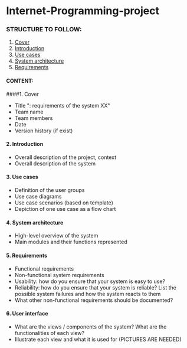 Internet-Programming-project
============================

### STRUCTURE TO FOLLOW:

 1. [Cover](#1-cover)
 2. [Introduction](#2-introduction)
 3. [Use cases](#3-use-cases)
 4. [System architecture](#4-architecture-no-details)
 5. [Requirements](#5-requirements)

#### CONTENT:

####1. Cover

- Title "<Product name>: requirements of the system XX"
- Team name
- Team members
- Date
- Version history (if exist)

#### 2. Introduction
 
+ Overall description of the project, context
+ Overall description of the system
 
#### 3. Use cases
 
+ Definition of the user groups
+ Use case diagrams
+ Use case scenarios (based on template)
+ Depiction of one use case as a flow chart
 
#### 4. System architecture
 
+ High-level overview of the system
+ Main modules and their functions represented
 
#### 5. Requirements
 
+ Functional requirements
+ Non-functional system requirements
+ Usability: how do you ensure that your system is easy to use?
+ Reliability: how do you ensure that your system is reliable? List the possible system failures and how the system reacts to them
+ What other non-functional requirements should be documented?
 
#### 6. User interface
 
+ What are the views / components of the system? What are the functionalities of each view?
+ Illustrate each view and what it is used for (PICTURES ARE NEEDED)
